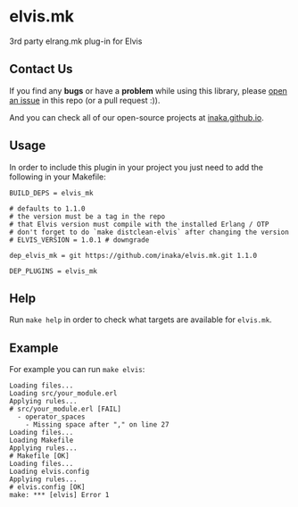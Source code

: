 # elvis.mk
3rd party elrang.mk plug-in for Elvis

## Contact Us
If you find any **bugs** or have a **problem** while using this library, please
[open an issue](https://github.com/inaka/elvis.mk/issues/new) in this repo
(or a pull request :)).

And you can check all of our open-source projects at [inaka.github.io](http://inaka.github.io).

## Usage

In order to include this plugin in your project you just need to add the
following in your Makefile:

```make
BUILD_DEPS = elvis_mk

# defaults to 1.1.0
# the version must be a tag in the repo
# that Elvis version must compile with the installed Erlang / OTP
# don't forget to do `make distclean-elvis` after changing the version
# ELVIS_VERSION = 1.0.1 # downgrade

dep_elvis_mk = git https://github.com/inaka/elvis.mk.git 1.1.0

DEP_PLUGINS = elvis_mk
```

## Help

Run `make help` in order to check what targets are available for
`elvis.mk`.

## Example

For example you can run `make elvis`:

```make
Loading files...
Loading src/your_module.erl
Applying rules...
# src/your_module.erl [FAIL]
  - operator_spaces
    - Missing space after "," on line 27
Loading files...
Loading Makefile
Applying rules...
# Makefile [OK]
Loading files...
Loading elvis.config
Applying rules...
# elvis.config [OK]
make: *** [elvis] Error 1
```
